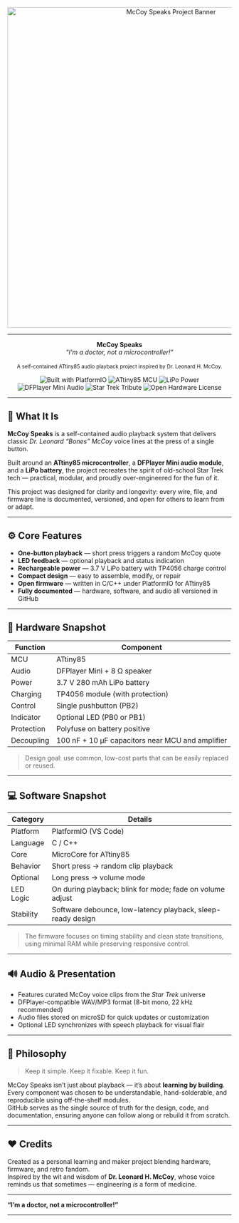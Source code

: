 <p align="center">
  <img src="./media/mccoy-speaks-banner.png" alt="McCoy Speaks Project Banner" width="720"/>
</p>

---

<p align="center">
  <b>McCoy Speaks</b><br>
  <i>"I’m a doctor, not a microcontroller!"</i><br><br>
  <sub>A self-contained ATtiny85 audio playback project inspired by Dr. Leonard H. McCoy.</sub>
</p>

<p align="center">
  <img src="https://img.shields.io/badge/PlatformIO-Built-blue?logo=platformio" alt="Built with PlatformIO"/>
  <img src="https://img.shields.io/badge/MCU-ATtiny85-orange" alt="ATtiny85 MCU"/>
  <img src="https://img.shields.io/badge/Power-LiPo_3.7V-yellow" alt="LiPo Power"/>
  <img src="https://img.shields.io/badge/Audio-DFPlayer_Mini-green" alt="DFPlayer Mini Audio"/>
  <img src="https://img.shields.io/badge/Tribute-Star_Trek-blueviolet" alt="Star Trek Tribute"/>
  <img src="https://img.shields.io/badge/License-Open_Hardware-lightgrey" alt="Open Hardware License"/>
</p>


---

## 🎯 What It Is

**McCoy Speaks** is a self-contained audio playback system that delivers classic *Dr. Leonard “Bones” McCoy* voice lines at the press of a single button.  

Built around an **ATtiny85 microcontroller**, a **DFPlayer Mini audio module**, and a **LiPo battery**, the project recreates the spirit of old-school Star Trek tech — practical, modular, and proudly over-engineered for the fun of it.

This project was designed for clarity and longevity: every wire, file, and firmware line is documented, versioned, and open for others to learn from or adapt.

---

## ⚙️ Core Features

- **One-button playback** — short press triggers a random McCoy quote  
- **LED feedback** — optional playback and status indication  
- **Rechargeable power** — 3.7 V LiPo battery with TP4056 charge control  
- **Compact design** — easy to assemble, modify, or repair  
- **Open firmware** — written in C/C++ under PlatformIO for ATtiny85  
- **Fully documented** — hardware, software, and audio all versioned in GitHub  

---

## 🔧 Hardware Snapshot

| Function | Component |
|-----------|------------|
| MCU | ATtiny85 |
| Audio | DFPlayer Mini + 8 Ω speaker |
| Power | 3.7 V 280 mAh LiPo battery |
| Charging | TP4056 module (with protection) |
| Control | Single pushbutton (PB2) |
| Indicator | Optional LED (PB0 or PB1) |
| Protection | Polyfuse on battery positive |
| Decoupling | 100 nF + 10 µF capacitors near MCU and amplifier |

> Design goal: use common, low-cost parts that can be easily replaced or reused.

---

## 💻 Software Snapshot

| Category | Details |
|-----------|----------|
| Platform | PlatformIO (VS Code) |
| Language | C / C++ |
| Core | MicroCore for ATtiny85 |
| Behavior | Short press → random clip playback |
| Optional | Long press → volume mode |
| LED Logic | On during playback; blink for mode; fade on volume adjust |
| Stability | Software debounce, low-latency playback, sleep-ready design |

> The firmware focuses on timing stability and clean state transitions, using minimal RAM while preserving responsive control.

---

## 🔊 Audio & Presentation

- Features curated McCoy voice clips from the *Star Trek* universe  
- DFPlayer-compatible WAV/MP3 format (8-bit mono, 22 kHz recommended)  
- Audio files stored on microSD for quick updates or customization  
- Optional LED synchronizes with speech playback for visual flair  

---

## 🧠 Philosophy

> Keep it simple. Keep it fixable. Keep it fun.  

McCoy Speaks isn’t just about playback — it’s about **learning by building**.  
Every component was chosen to be understandable, hand-solderable, and reproducible using off-the-shelf modules.  
GitHub serves as the single source of truth for the design, code, and documentation, ensuring anyone can follow along or rebuild it from scratch.

---

## ❤️ Credits

Created as a personal learning and maker project blending hardware, firmware, and retro fandom.  
Inspired by the wit and wisdom of **Dr. Leonard H. McCoy**, whose voice reminds us that sometimes — engineering *is* a form of medicine.

---

**“I’m a doctor, not a microcontroller!”**

---
